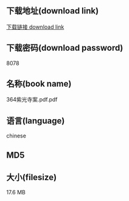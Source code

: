 ## 下载地址(download link)
[下载链接 download link](https://voluble-croquembouche-d321dc.netlify.app/?s=364%E7%B4%AB%E5%85%89%E5%AF%BA%E6%A1%88.pdf)

## 下载密码(download password)
8078

## 名称(book name)
364紫光寺案.pdf.pdf

## 语言(language)
chinese

## MD5


## 大小(filesize)
17.6 MB

